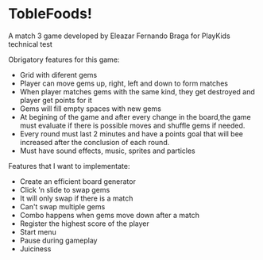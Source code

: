 # TobleFoods!

A match 3 game developed by Eleazar Fernando Braga for PlayKids technical test

Obrigatory features for this game: 
  - Grid with diferent gems
  - Player can move gems up, right, left and down to form matches
  - When player matches gems with the same kind, they get destroyed and player get points for it
  - Gems will fill empty spaces with new gems
  - At begining of the game and after every change in the board,the game must evaluate if there is possible moves and shuffle gems if needed.
  - Every round must last 2 minutes and have a points goal that will bee increased after the conclusion of each round.
  - Must have sound effects, music, sprites and particles
  
Features that I want to implementate:
  - Create an efficient board generator
  - Click 'n slide to swap gems
  - It will only swap if there is a match
  - Can't swap multiple gems 
  - Combo happens when gems move down after a match
  - Register the highest score of the player
  - Start menu
  - Pause during gameplay
  - Juiciness 
